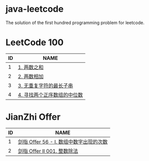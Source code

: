 # java-leetcode

The solution of the first hundred programming problem for leetcode.

# LeetCode 100

| ID  | NAME                                                        |
|-----|-------------------------------------------------------------|
| 1   | [1. 两数之和](src/com/yeahqing/easy/_001/Solution.java)         |
| 2   | [2. 两数相加](src/com/yeahqing/medium/_002/Solution.java)       |
| 3   | [3. 无重复字符的最长子串](src/com/yeahqing/medium/_003/Solution.java) |
| 4   | [4. 寻找两个正序数组的中位数](src/com/yeahqing/hard/_004/Solution.java) |

# JianZhi Offer

| ID  | NAME                                                                                |
|-----|-------------------------------------------------------------------------------------|
| 1   | [剑指 Offer 56 - I. 数组中数字出现的次数](src/com/yeahqing/jianzhioffer/_1_056_1/Solution.java) |
| 2   | [剑指 Offer II 001. 整数除法](src/com/yeahqing/jianzhioffer/_2_001/Solution.java)         |